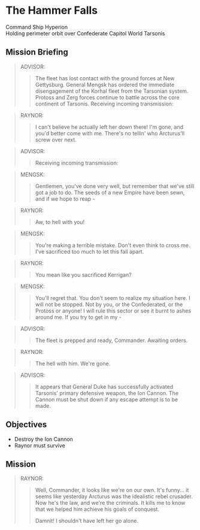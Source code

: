 # The Hammer Falls

Command Ship Hyperion  
Holding perimeter orbit over Confederate Capitol World Tarsonis

## Mission Briefing

> ADVISOR:
>> The fleet has lost contact with the ground forces at New Gettysburg. General Mengsk has ordered the immediate disengagement of the Korhal fleet from the Tarsonian system. Protoss and Zerg forces continue to battle across the core continent of Tarsonis. Receiving incoming transmission:

> RAYNOR:
>> I can't believe he actually left her down there! I'm gone, and you'd better come with me. There's no tellin' who Arcturus'll screw over next.

> ADVISOR:
>> Receiving incoming transmission:

> MENGSK:
>> Gentlemen, you've done very well, but remember that we've still got a job to do. The seeds of a new Empire have been sewn, and if we hope to reap -

> RAYNOR:
>> Aw, to hell with you!

> MENGSK:
>> You're making a terrible mistake. Don't even think to cross me. I've sacrificed too much to let this fall apart.

> RAYNOR:
>> You mean like you sacrificed Kerrigan?

> MENGSK:
>> You'll regret that. You don't seem to realize my situation here. I will not be stopped. Not by you, or the Confederated, or the Protoss or anyone! I will rule this sector or see it burnt to ashes around me. If you try to get in my -

> ADVISOR:
>> The fleet is prepped and ready, Commander. Awaiting orders.

> RAYNOR:
>> The hell with him. We're gone.

> ADVISOR:
>> It appears that General Duke has successfully activated Tarsonis' primary defensive weapon, the Ion Cannon. The Cannon must be shut down if any escape attempt is to be made.

## Objectives

- Destroy the Ion Cannon
- Raynor must survive

## Mission

> RAYNOR:
>> Well, Commander, it looks like we're on our own. It's funny... it seems like yesterday Arcturus was the idealistic rebel crusader. Now he's the law, and we're the criminals. It kills me to know that we helped him achieve his goals of conquest.
>>
>> Damnit! I shouldn't have left her go alone.